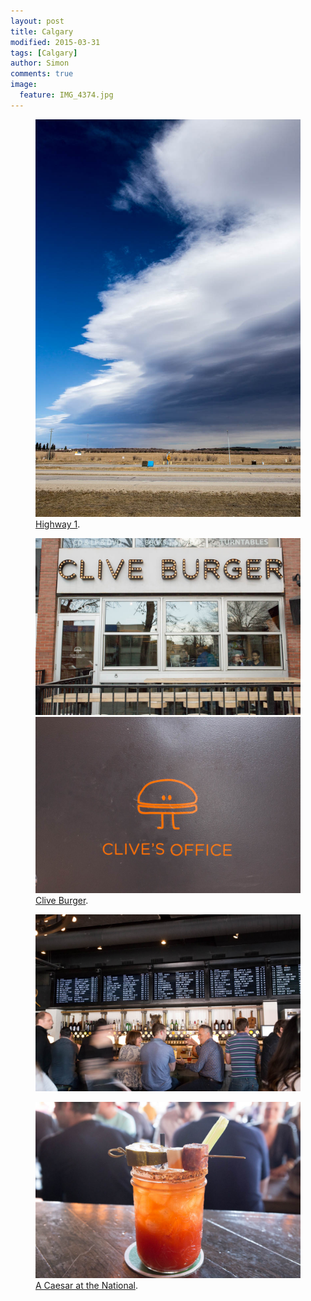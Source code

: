 ```yaml
---
layout: post
title: Calgary
modified: 2015-03-31
tags: [Calgary]
author: Simon
comments: true
image:
  feature: IMG_4374.jpg
---
```


<figure>
	<a href="../images/IMG_4361.jpg"><img src="../images/IMG_4361.jpg" alt=""></a>
	<figcaption><a href="../images/IMG_4361.jpg" title="Highway 1">Highway 1</a>.</figcaption>
</figure>

<figure class="half">
	<a href="../images/IMG_4383.jpg"><img src="../images/IMG_4383.jpg" alt=""></a>
	<a href="../images/IMG_4372.jpg"><img src="../images/IMG_4372.jpg" alt=""></a>
	<figcaption><a href="http://www.cliveburger.com/" title="Clive Burger">Clive Burger</a>.</figcaption>
</figure>

<figure>
	<a href="../images/IMG_4395.jpg"><img src="../images/IMG_4395.jpg" alt=""></a>
</figure>

<figure>
	<a href="../images/IMG_4398.jpg"><img src="../images/IMG_4398.jpg" alt=""></a>
	<figcaption><a href="http://en.wikipedia.org/wiki/Caesar_%28cocktail%29" title="Caesar at the National">A Caesar at the National</a>.</figcaption>
</figure>

